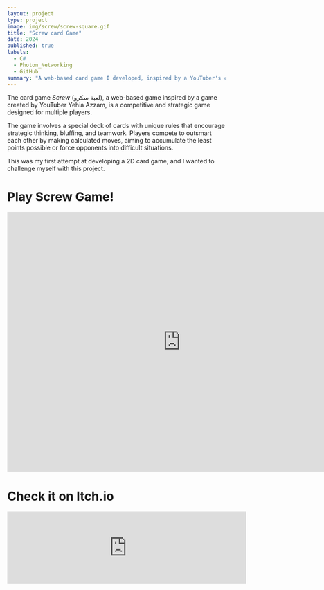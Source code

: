 ```yaml
---
layout: project
type: project
image: img/screw/screw-square.gif
title: "Screw card Game"
date: 2024
published: true
labels:
  - C#
  - Photon_Networking
  - GitHub
summary: "A web-based card game I developed, inspired by a YouTuber's creation."
---
```



The card game *Screw* (لعبة سكرو), a web-based game inspired by a game created by YouTuber Yehia Azzam, is a competitive and strategic game designed for multiple players.

The game involves a special deck of cards with unique rules that encourage strategic thinking, bluffing, and teamwork. Players compete to outsmart each other by making calculated moves,
aiming to accumulate the least points possible or force opponents into difficult situations.


This was my first attempt at developing a 2D card game, and I wanted to challenge myself with this project.

<!DOCTYPE html>
<html lang="en">
<head>
    <meta charset="UTF-8">
    <meta name="viewport" content="width=device-width, initial-scale=1.0">
    <title>Play Screw Game</title>
</head>
<body>
    <h1>Play Screw Game!</h1>
    <iframe src="https://html-classic.itch.zone/html/10040462/Screw/index.html"
            allowfullscreen
            frameborder="0"
            width="800"
            height="600"></iframe>
</body>
</html>

<html lang="en">
<head>
    <meta charset="UTF-8">
    <meta name="viewport" content="width=device-width, initial-scale=1.0">
    <title>Play My Game</title>
</head>
<body>
    <h1>Check it on Itch.io</h1>
   <iframe frameborder="0" src="https://itch.io/embed/2420863" width="552" height="167"><a href="https://amr-yasser.itch.io/screw">Screw by amr yasser</a></iframe>
</body>
</html>

